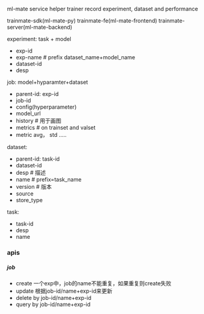 

ml-mate service helper trainer record experiment, dataset and performance

trainmate-sdk(ml-mate-py)
trainmate-fe(ml-mate-frontend)
trainmate-server(ml-mate-backend)

<!-- performance： task
- perf-id
- job-id
- metrics  # select job_id on testset -->

experiment:  task + model
<!-- - parent-id : perf-id -->
- exp-id
- exp-name  # prefix dataset_name+model_name
- dataset-id
- desp

job:  model+hyparamter+dataset
- parent-id: exp-id
- job-id
- config(hyperparameter)
- model_url
- history  # 用于画图
- metrics  # on trainset and valset
- metric avg， std .....


dataset:
- parent-id: task-id
- dataset-id
- desp # 描述
- name  # prefix=task_name
- version  # 版本
- source
- store_type

task:
- task-id
- desp
- name



### apis
##### job
- create 一个exp中，job的name不能重复，如果重复则create失败
- update 根据job-id/name+exp-id来更新
- delete  by job-id/name+exp-id
- query  by job-id/name+exp-id

